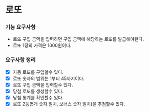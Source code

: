 # 로또

### 기능 요구사항

- 로또 구입 금액을 입력하면 구입 금액에 해당하는 로또를 발급해야한다.
- 로또 1장의 가격은 1000원이다.

### 요구사항 정리

- [x] 자동 로또를 구입할수 있다.
- [x] 로또 숫자의 범위는 1부터 45까지이다.
- [x] 로또 구입 금액을 입력할수 있다.
- [x] 당첨 로또를 생성할수 있다.
- [x] 당첨 통계를 확인할수 있다.
- [x] 로또 2등(5개 숫자 일치, 보너스 숫자 일치)을 추첨할수 있다.
